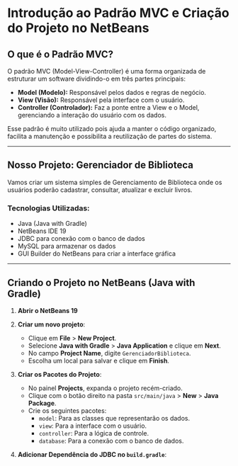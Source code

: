 # Introdução ao Padrão MVC e Criação do Projeto no NetBeans

## O que é o Padrão MVC?

O padrão MVC (Model-View-Controller) é uma forma organizada de estruturar um software dividindo-o em três partes principais:

- **Model (Modelo):** Responsável pelos dados e regras de negócio.
- **View (Visão):** Responsável pela interface com o usuário.
- **Controller (Controlador):** Faz a ponte entre a View e o Model, gerenciando a interação do usuário com os dados.

Esse padrão é muito utilizado pois ajuda a manter o código organizado, facilita a manutenção e possibilita a reutilização de partes do sistema.

---

## Nosso Projeto: Gerenciador de Biblioteca

Vamos criar um sistema simples de Gerenciamento de Biblioteca onde os usuários poderão cadastrar, consultar, atualizar e excluir livros.

### Tecnologias Utilizadas:
- Java (Java with Gradle)
- NetBeans IDE 19
- JDBC para conexão com o banco de dados
- MySQL para armazenar os dados
- GUI Builder do NetBeans para criar a interface gráfica

---

## Criando o Projeto no NetBeans (Java with Gradle)

1. **Abrir o NetBeans 19**
2. **Criar um novo projeto**:
   - Clique em **File** > **New Project**.
   - Selecione **Java with Gradle** > **Java Application** e clique em **Next**.
   - No campo **Project Name**, digite `GerenciadorBiblioteca`.
   - Escolha um local para salvar e clique em **Finish**.

3. **Criar os Pacotes do Projeto**:
   - No painel **Projects**, expanda o projeto recém-criado.
   - Clique com o botão direito na pasta `src/main/java` > **New** > **Java Package**.
   - Crie os seguintes pacotes:
     - `model`: Para as classes que representarão os dados.
     - `view`: Para a interface com o usuário.
     - `controller`: Para a lógica de controle.
     - `database`: Para a conexão com o banco de dados.

4. **Adicionar Dependência do JDBC no `build.gradle`**:
  




